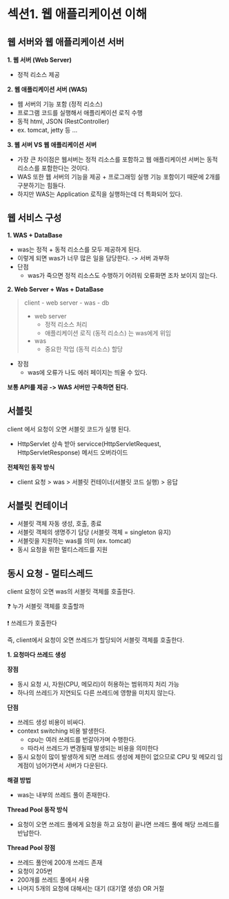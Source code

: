 # 섹션1. 웹 애플리케이션 이해



## 웹 서버와 웹 애플리케이션 서버

**1. 웹 서버 (Web Server)**

- 정적 리소스 제공

**2. 웹 애플리케이션 서버 (WAS)**

- 웹 서버의 기능 포함 (정적 리소스)
- 프로그램 코드를 실행해서 애플리케이션 로직 수행
- 동적 html, JSON (RestController)
- ex. tomcat, jetty 등 ...

**3. 웹 서버 VS 웹 애플리케이션 서버**

- 가장 큰 차이점은 웹서버는 정적 리소스를 포함하고
  웹 애플리케이션 서버는 동적 리소스를 포함한다는 것이다.
- WAS 또한 웹 서버의 기능을 제공 + 프로그래밍 실행 기능 포함이기 때문에 2개를 구분하기는 힘들다.
- 하지만 WAS는 Application 로직을 실행하는데 더 특화되어 있다.

## 웹 서비스 구성

**1. WAS + DataBase**

- was는 정적 + 동적 리소스를 모두 제공하게 된다.
- 이렇게 되면 was가 너무 많은 일을 담당한다. -> 서버 과부하
- 단점
  - was가 죽으면 정적 리소스도 수행하기 어려워 오류화면 조차 보이지 않는다.

**2. Web Server + Was + DataBase**

> client - web server - was - db
>
> - web server
>   - 정적 리소스 처리
>   - 애플리케이션 로직 (동적 리소스) 는 was에게 위임
> - was
>   - 중요한 작업 (동적 리소스) 할당

- 장점
  - was에 오류가 나도 에러 페이지는 띄울 수 있다.

**보통 API를 제공 -> WAS 서버만 구축하면 된다.**

## 서블릿

client 에서 요청이 오면 서블릿 코드가 실행 된다.

- HttpServlet 상속 받아 servicce(HttpServletRequest, HttpServletResponse) 메서드 오버라이드

**전체적인 동작 방식**

- client 요청 > was > 서블릿 컨테이너(서블릿 코드 실행) > 응답

## 서블릿 컨테이너

- 서블릿 객체 자동 생성, 호출, 종료
- 서블릿 객체의 생명주기 담당 (서블릿 객체 = singleton 유지)
- 서블릿을 지원하는 was를 의미 (ex. tomcat)
- 동시 요청을 위한 멀티스레드를 지원

## 동시 요청 - 멀티스레드

client 요청이 오면 was의 서블릿 객체를 호출한다.

❓ 누가 서블릿 객체를 호출할까

❗️ 쓰레드가 호출한다

즉, client에서 요청이 오면 쓰레드가 할당되어 서블릿 객체를 호출한다.

**1. 요청마다 쓰레드 생성**

**장점**

- 동시 요청 시, 자원(CPU, 메모리)이 허용하는 범위까지 처리 가능
- 하나의 쓰레드가 지연되도 다른 쓰레드에 영향을 미치지 않는다.

**단점**

- 쓰레드 생성 비용이 비싸다.
- context switching 비용 발생한다.
  - cpu는 여러 쓰레드를 번갈아가며 수행한다.
  - 따라서 쓰레드가 변경될때 발생되는 비용을 의미한다
- 동시 요청이 많이 발생하게 되면 쓰레드 생성에 제한이 없으므로 CPU 및 메모리 임계점이 넘어가면서 서버가 다운된다.

**해결 방법**

- was는 내부의 쓰레드 풀이 존재한다.

**Thread Pool 동작 방식**

- 요청이 오면 쓰레드 풀에게 요청을 하고 요청이 끝나면 쓰레드 풀에 해당 쓰레드를 반납한다.

**Thread Pool 장점**

- 쓰레드 풀안에 200개 쓰레드 존재
- 요청이 205번
- 200개를 쓰레드 풀에서 사용
- 나머지 5개의 요청에 대해서는 대기 (대기열 생성) OR 거절